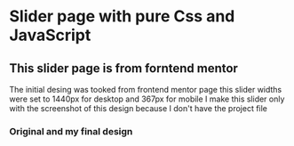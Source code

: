 # Slider page with pure Css and JavaScript 


## This slider page is from forntend mentor

The initial desing was tooked from frontend mentor page
this slider widths were set to 1440px for desktop and 367px for mobile
I make this slider only with the screenshot of this design because I don't have the project file

### Original and my final design

